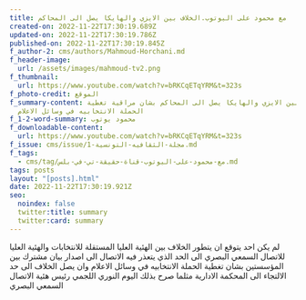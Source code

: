 ```yaml
---
title: مع محمود على اليوتوب.الخلاف بين الايزي والهايكا يصل الى المحاكم
created-on: 2022-11-22T17:30:19.689Z
updated-on: 2022-11-22T17:30:19.786Z
published-on: 2022-11-22T17:30:19.845Z
f_author-2: cms/authors/Mahmoud-Horchani.md
f_header-image:
  url: /assets/images/mahmoud-tv2.png
f_thumbnail:
  url: https://www.youtube.com/watch?v=bRKCqETqYRM&t=323s
f_photo-credit: الموقع
f_summary-content: الخلاف بين الايزي والهايكا يصل الى المحاكم بشان مراقية تغطية
  الحملة الانتخابيه في وسائل الاعلام
f_1-2-word-summary: محمود يوتوب
f_downloadable-content:
  url: https://www.youtube.com/watch?v=bRKCqETqYRM&t=323s
f_issue: cms/issue/مجلة-الثقافيه-التونسية-1.md
f_tags:
  - cms/tag/مع-محمود-على-اليوتوب-قناة-حقيقة-تي-في-بلس.md
tags: posts
layout: "[posts].html"
date: 2022-11-22T17:30:19.921Z
seo:
  noindex: false
  twitter:title: summary
  twitter:card: summary
---
```

لم يكن احد يتوقع ان يتطور الخلاف بين الهئية العليا المستقلة للانتخابات والهئية العليا للاتصال السمعي البصري الى الحد الذي يتعذر فيه الاتصال الى اصدار بيان مشترك بين المؤسستين بشان تغطية الحملة الانتخابيه في وسائل الاعلام  وان يصل الخلاف الى حد الالتجاء الى المحكمة الادارية  مثلما صرح بذلك اليوم النوري اللجمي رئيس هئية الاتصال السمعي البصري